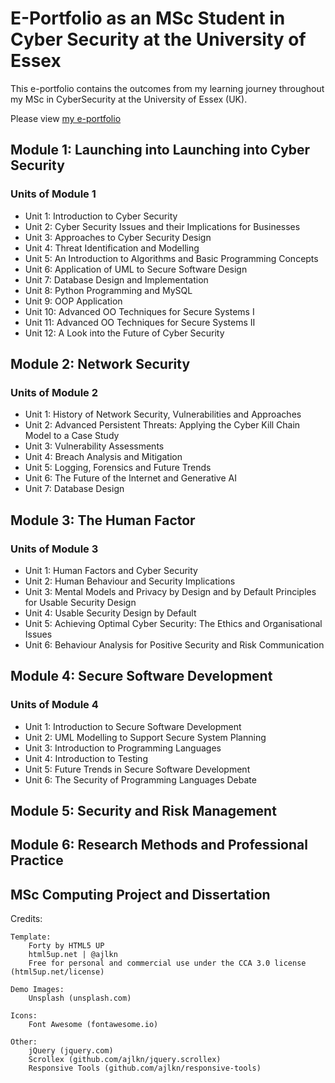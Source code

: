# E-Portfolio as an MSc Student in Cyber Security at the University of Essex

This e-portfolio contains the outcomes from my learning journey throughout my MSc in CyberSecurity at the University of Essex (UK).
 
Please view [my e-portfolio](https://posifo1.github.io/)

## Module 1: Launching into Launching into Cyber Security
### Units of Module 1
* Unit 1: Introduction to Cyber Security
* Unit 2: Cyber Security Issues and their Implications for Businesses
* Unit 3: Approaches to Cyber Security Design
* Unit 4: Threat Identification and Modelling
* Unit 5: An Introduction to Algorithms and Basic Programming Concepts
* Unit 6: Application of UML to Secure Software Design
* Unit 7: Database Design and Implementation
* Unit 8: Python Programming and MySQL
* Unit 9: OOP Application	
* Unit 10: Advanced OO Techniques for Secure Systems I
* Unit 11: Advanced OO Techniques for Secure Systems II
* Unit 12: A Look into the Future of Cyber Security

## Module 2: Network Security
### Units of Module 2
* Unit 1: History of Network Security, Vulnerabilities and Approaches
* Unit 2: Advanced Persistent Threats: Applying the Cyber Kill Chain Model to a Case Study
* Unit 3: Vulnerability Assessments
* Unit 4: Breach Analysis and Mitigation
* Unit 5: Logging, Forensics and Future Trends
* Unit 6: The Future of the Internet and Generative AI
* Unit 7: Database Design
## Module 3: The Human Factor
### Units of Module 3
* Unit 1: Human Factors and Cyber Security
* Unit 2: Human Behaviour and Security Implications
* Unit 3: Mental Models and Privacy by Design and by Default Principles for Usable Security Design
* Unit 4: Usable Security Design by Default
* Unit 5: Achieving Optimal Cyber Security: The Ethics and Organisational Issues
* Unit 6: Behaviour Analysis for Positive Security and Risk Communication
## Module 4: Secure Software Development
### Units of Module 4
* Unit 1: Introduction to Secure Software Development
* Unit 2: UML Modelling to Support Secure System Planning
* Unit 3: Introduction to Programming Languages
* Unit 4: Introduction to Testing
* Unit 5: Future Trends in Secure Software Development
* Unit 6: The Security of Programming Languages Debate

## Module 5: Security and Risk Management


## Module 6: Research Methods and Professional Practice


## MSc Computing Project and Dissertation


Credits:

	Template:
		Forty by HTML5 UP
		html5up.net | @ajlkn
		Free for personal and commercial use under the CCA 3.0 license (html5up.net/license)

	Demo Images:
		Unsplash (unsplash.com)

	Icons:
		Font Awesome (fontawesome.io)

	Other:
		jQuery (jquery.com)
		Scrollex (github.com/ajlkn/jquery.scrollex)
		Responsive Tools (github.com/ajlkn/responsive-tools)

